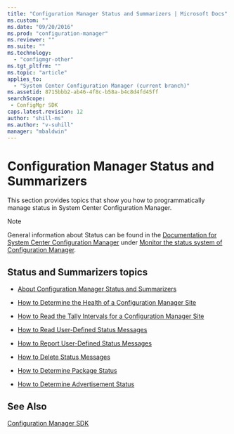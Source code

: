 ```yaml
---
title: "Configuration Manager Status and Summarizers | Microsoft Docs"
ms.custom: ""
ms.date: "09/20/2016"
ms.prod: "configuration-manager"
ms.reviewer: ""
ms.suite: ""
ms.technology:
  - "configmgr-other"
ms.tgt_pltfrm: ""
ms.topic: "article"
applies_to:
  - "System Center Configuration Manager (current branch)"
ms.assetid: 8715bbb2-ab46-4f8c-b58a-b4c8d4fd45ffsearchScope: - ConfigMgr SDK
caps.latest.revision: 12
author: "shill-ms"
ms.author: "v-suhill"
manager: "mbaldwin"
---
```

# Configuration Manager Status and Summarizers
This section provides topics that show you how to programmatically manage status in System Center Configuration Manager.  

> [!NOTE]
>  General information about Status can be found in the [Documentation for System Center Configuration Manager](https://technet.microsoft.com/en-us/library/mt346023.aspx) under [Monitor the status system of Configuration Manager](https://technet.microsoft.com/en-us/library/mt605239.aspx#BKMK_MonitorSystemStatus).  

## Status and Summarizers topics  

-   [About Configuration Manager Status and Summarizers](../../../../develop/core/servers/manage/about-configuration-manager-status-and-summarizers.md)  

-   [How to Determine the Health of a Configuration Manager Site](../../../../develop/core/servers/manage/how-to-determine-the-health-of-a-configuration-manager-site.md)  

-   [How to Read the Tally Intervals for a Configuration Manager Site](../../../../develop/core/servers/manage/how-to-read-the-tally-intervals-for-a-configuration-manager-site.md)  

-   [How to Read User-Defined Status Messages](../../../../develop/core/servers/manage/how-to-read-user-defined-status-messages.md)  

-   [How to Report User-Defined Status Messages](../../../../develop/core/servers/manage/how-to-report-user-defined-status-messages.md)  

-   [How to Delete Status Messages](../../../../develop/core/servers/manage/how-to-delete-status-messages.md)  

-   [How to Determine Package Status](../../../../develop/core/servers/manage/how-to-determine-package-status.md)  

-   [How to Determine Advertisement Status](../../../../develop/core/servers/manage/how-to-determine-advertisement-status.md)  

## See Also  
 [Configuration Manager SDK](../../../../develop/core/misc/system-center-configuration-manager-sdk.md)
